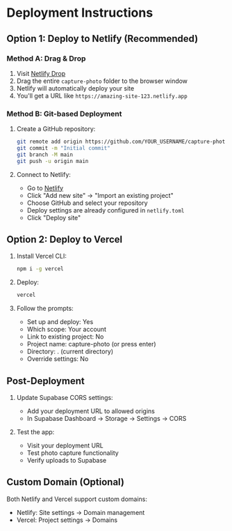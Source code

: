 # Deployment Instructions

## Option 1: Deploy to Netlify (Recommended)

### Method A: Drag & Drop
1. Visit [Netlify Drop](https://app.netlify.com/drop)
2. Drag the entire `capture-photo` folder to the browser window
3. Netlify will automatically deploy your site
4. You'll get a URL like `https://amazing-site-123.netlify.app`

### Method B: Git-based Deployment
1. Create a GitHub repository:
   ```bash
   git remote add origin https://github.com/YOUR_USERNAME/capture-photo.git
   git commit -m "Initial commit"
   git branch -M main
   git push -u origin main
   ```

2. Connect to Netlify:
   - Go to [Netlify](https://app.netlify.com)
   - Click "Add new site" → "Import an existing project"
   - Choose GitHub and select your repository
   - Deploy settings are already configured in `netlify.toml`
   - Click "Deploy site"

## Option 2: Deploy to Vercel

1. Install Vercel CLI:
   ```bash
   npm i -g vercel
   ```

2. Deploy:
   ```bash
   vercel
   ```

3. Follow the prompts:
   - Set up and deploy: Yes
   - Which scope: Your account
   - Link to existing project: No
   - Project name: capture-photo (or press enter)
   - Directory: . (current directory)
   - Override settings: No

## Post-Deployment

1. Update Supabase CORS settings:
   - Add your deployment URL to allowed origins
   - In Supabase Dashboard → Storage → Settings → CORS

2. Test the app:
   - Visit your deployment URL
   - Test photo capture functionality
   - Verify uploads to Supabase

## Custom Domain (Optional)

Both Netlify and Vercel support custom domains:
- Netlify: Site settings → Domain management
- Vercel: Project settings → Domains
